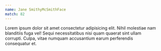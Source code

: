 ```yaml
---
name: Jane SmithyMcSmithFace
match: 82
---
```


Lorem ipsum dolor sit amet consectetur adipisicing elit. Nihil molestiae nam blanditiis fuga vel! Sequi necessitatibus nisi quam quaerat sint ullam corrupti. Culpa, vitae numquam accusantium earum perferendis consequatur et.

